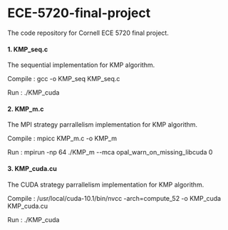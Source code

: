 # ECE-5720-final-project
The code repository for Cornell ECE 5720 final project.

<h4>1. KMP_seq.c</h4>
<p>The sequential implementation for KMP algorithm.</p>
<p>Compile : gcc -o KMP_seq KMP_seq.c</p>
<p>Run     : ./KMP_cuda</p>

<h4>2. KMP_m.c</h4>
<p>The MPI strategy parrallelism implementation for KMP algorithm.</p>
<p>Compile : mpicc KMP_m.c -o KMP_m</p>
<p>Run     : mpirun -np 64 ./KMP_m --mca opal_warn_on_missing_libcuda 0</p>

<h4>3. KMP_cuda.cu</h4>
<p>The CUDA strategy parrallelism implementation for KMP algorithm.</p>
<p>Compile : /usr/local/cuda-10.1/bin/nvcc -arch=compute_52 -o KMP_cuda KMP_cuda.cu
<p>Run     : ./KMP_cuda</p>
